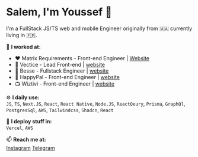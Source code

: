 # Salem, I'm Youssef 👋

I'm a FullStack JS/TS web and mobile Engineer originally from 🇲🇦 currently living in 🇫🇷.

🏢 **I worked at:**
- ♥️ Matrix Requirements - Front-end Engineer | [Website](https://matrixreq.com) 
- 📝 Vectice - Lead Front-end | [website](https://vectice.com)
- 🚗 Besse - Fullstack Engineer | [website](https://besse.fr)
- 🧧 HappyPal - Front-end Engineer | [website](https://happypal.fr)
- 📺 Wiztivi - Front-end Engineer | [website](https://wiztivi.fr)

⚙️ **I daily use:**  
`JS`, `TS`, `Next.JS`, `React`, `React Native`, `Node.JS`, `ReactQeury`, `Prisma`, `GraphQl`, `PostgresSql`, `AWS`, `Tailwindcss`, `Shadcn`, `React`

🎯 **I deploy stuff in:**  
`Vercel`, `AWS`

📫 **Reach me at:**  
[Instagram](https://instagram.com/chaoslegacy)
[Telegram](https://telegram.com/chaoslegacy)


